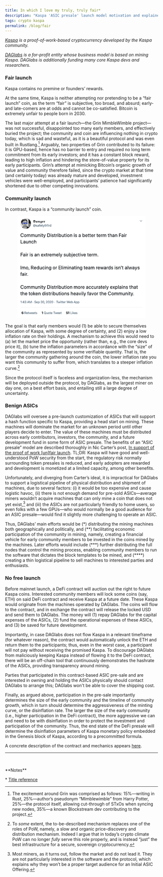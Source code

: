 ```yaml
---
title: In which I love my truly, truly fair*
description: "Kaspa 'ASIC presale' launch model motivation and explainer."
tags: crypto kaspa
permalink: /blog/fair
---
```


*[Kaspa](https://github.com/kaspanet) is a proof-of-work-based cryptocurrency developed by the Kaspa community.*

*[DAGlabs](https://www.daglabs.com/) is a for-profit entity whose business model is based on mining Kaspa. DAGlabs is additionally funding many core Kaspa devs and researchers.*

### Fair launch

Kaspa contains no premine or founders’ rewards.

At the same time, Kaspa is neither attempting nor pretending to be a “fair launch” coin, as the term “fair” is subjective, too broad, and absurd; early- and late-comers are at odds and cannot be co-satisfied. Bitcoin is extremely unfair to people born in 2030.

The last major attempt at a fair launch—the Grin MimbleWimble project—was not successful, disappointed too many early members, and effectively buried the project; the community and coin are influencing nothing in crypto today, which is sad and wasteful, as it is a beautiful protocol and was even built in Rustlang.[^1] Arguably, two properties of Grin contributed to its failure: it is GPU-based, hence has no barrier to entry and required no long term commitment from its early investors; and it has a constant block reward, leading to high inflation and hindering the store-of-value property for its early participants. Grin’s attempt at mimicking Bitcoin’s organic growth of value and community therefore failed, since the crypto market at that time (and certainly today) was already mature and developed, investment vehicles were well-employed, and participants’ patience had significantly shortened due to other competing innovations. 

### Community launch

In contrast, Kaspa is a “community launch” coin.

<figure><img src="/static/communitylaunch.png" loading="lazy" />
</figure>


The goal is that early members would (1) be able to secure themselves allocation of Kaspa, with some degree of certainty, and (2) enjoy a low inflation rate on their holdings. A mechanism to achieve this would need to (a) let the market price the opportunity (rather than, e.g., the core devs price it), (b) tune the inflation parameters in accordance with the “size” of the community as represented by some verifiable quantity. That is, the larger the community gathering around the coin, the lower inflation rate you want this community to suffer from, which translates to a steeper inflation curve.[^2]

Since the protocol itself is faceless and organization-less, the mechanism will be deployed outside the protocol, by DAGlabs, as the largest miner on day one, on a best effort basis, and entailing still a large degree of uncertainty.

### Benign ASICs

DAGlabs will oversee a pre-launch customization of ASICs that will support a hash function specific to Kaspa, providing a head start on mining. These machines will dominate the market for an unknown period until other players decide to enter. The value of these machines must be distributed across early contributors, investors, the community, and a future development fund in some form of ASIC presale. The benefits of an “ASIC presale” model are described thoroughly in Nic Carter’s post, [In support of the proof of work \[un\]fair launch](https://medium.com/@nic__carter/in-support-of-the-proof-of-work-un-fair-launch-cd6e8f06358f). TL;DR: Kaspa will have good and well-understood PoW security from the start, the regulatory risk normally surrounding token presales is reduced, and early adopters are rewarded and development is monetized at a limited capacity, among other benefits.

Unfortunately, and diverging from Carter’s ideal, it is impractical for DAGlabs to support a logistical pipeline of physical distribution and shipment of machines, due to several factors: (i) it would be too expensive and cause logistic havoc, (ii) there is not enough demand for pre-sold ASICs—average miners wouldn’t acquire machines that can only mine a coin that does not yet exist,[^3] and (iii) the ASICs are not particularly friendly to home users, so even folks with a few GPUs—who would normally be a good audience for an ASIC presale—would find it slightly more challenging to operate an ASIC.
 
Thus, DAGlabs’ main efforts would be (\*) distributing the mining machines both geographically and politically, and (\*\*) facilitating economic participation of the community in mining, namely, creating a financial vehicle for early community members to be invested in the coins mined by the machines. Later efforts would include (\*\*\*) further distributing the full nodes that control the mining process, enabling community members to run the software that dictates the block templates to be mined, and (\*\*\*\*) creating a thin logistical pipeline to sell machines to interested parties and enthusiasts. 

### No free launch

Before mainnet launch, a DeFi contract will auction out the right to future Kaspa coins. Interested community members will lock some coins (say, ETH) on said DeFi contract and receive Kaspa at a future date. These Kaspa would originate from the machines operated by DAGlabs. The coins will flow to the contract, and in exchange the contract will release the locked USD and send them to DAGlabs. The money will (1) repay DAGlabs for the capital expenses of the ASICs, (2) fund the operational expenses of these ASICs, and (3) be saved for future development.

Importantly, in case DAGlabs does not flow Kaspa in a relevant timeframe (for whatever reason), the contract would automatically unlock the ETH and return them to the participants; thus, even in the worst case, a participant will not pay without receiving the promised Kaspa. To discourage DAGlabs from maliciously keeping Kaspa instead of flowing it to the DeFi contract, there will be an off-chain tool that continuously demonstrates the hashrate of the ASICs, providing transparency around mining. 

Parties that participated in this contract-based ASIC pre-sale and are interested in owning and holding the ASICs physically should contact DAGlabs to arrange this; DAGlabs won't be able to cover the shipping cost. 

Finally, as argued above, participation in the pre-sale importantly determines the size of the early community and the timeline of community growth, which in turn should determine the aggressiveness of the minting curve, or the disinflation rate. The larger the size of the early community (i.e., higher participation in the DeFi contract), the more aggressive we can and need to be with disinflation in order to protect the investment and participation of the community. Thus, the end state of the DeFi presale will determine the disinflation parameters of Kaspa monetary policy embedded in the Genesis block of Kaspa, according to a precommitted formula.

A concrete description of the contract and mechanics appears [here](https://www.daglabs.com/mining).

---
<br>
<br>
**Notes**

\* [Title reference](https://youtu.be/IG_Nu2pCytM)

[^1]: The excitement around Grin was comprised as follows: 15%—writing in Rust, 25%—author’s pseudonym “Mimblewimble” from Harry Potter, 25%—the protocol itself, allowing cut-through of STxOs when syncing new nodes, 35%—a known Blockstream dev contributing to the project.

[^2]: To *some* extent, the to-be-described mechanism replaces one of the roles of PoW, namely, a slow and organic price-discovery and distribution mechanism. Indeed I argue that in today’s crypto climate PoW can no longer *fully* serve this role properly, and is instead “just” the best infrastructure for a secure, sovereign cryptocurrency.

[^3]: Most miners, as it turns out, follow the market and do not lead it. They are not particularly interested in the software and the protocol, which explains why they won’t be a proper target audience for an Initial ASIC Offering.